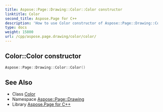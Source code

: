 ```yaml
---
title: Aspose::Page::Drawing::Color::Color constructor
linktitle: Color
second_title: Aspose.Page for C++
description: 'How to use Color constructor of Aspose::Page::Drawing::Color class in C++.'
type: docs
weight: 15800
url: /cpp/aspose.page.drawing/color/color/
---
```

## Color::Color constructor




```cpp
Aspose::Page::Drawing::Color::Color()
```

## See Also

* Class [Color](../)
* Namespace [Aspose::Page::Drawing](../../)
* Library [Aspose.Page for C++](../../../)
